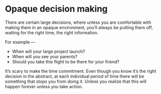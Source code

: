 # Opaque decision making


There are certain large decisions, where unless you are comfortable with
making them in an opaque environment, you’ll always be putting them off,
waiting for the right time, the right information.

For example —

  * When will your large project launch?
  * When will you see your parents?
  * Should you take this flight to be there for your friend?

It’s scary to make the time commitment. Even though you know it’s the right
decision in the abstract, at each individual period of time there will be
something that stops you from doing it. Unless you realize that this will
happen forever unless you take action.

